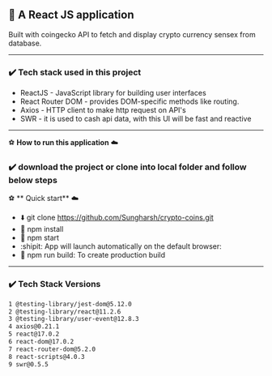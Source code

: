 ## 🚀 A React JS application

Built with coingecko API to fetch and display crypto currency sensex from
database.

---

### :heavy_check_mark: Tech stack used in this project

- ReactJS - JavaScript library for building user interfaces
- React Router DOM - provides DOM-specific methods like routing.
- Axios - HTTP client to make http request on API's
- SWR - it is used to cash api data, with this UI will be fast and reactive

---

:soccer: **How to run this application** :cloud:

### :heavy_check_mark: download the project or clone into local folder and follow below steps

:soccer: ** Quick start** :cloud:

- :arrow_down: git clone https://github.com/Sungharsh/crypto-coins.git
- :ship: npm install
- :rocket: npm start
- :shipit: App will launch automatically on the default browser:
- :file_folder: npm run build: To create production build

---

### :heavy_check_mark: Tech Stack Versions

```sh
1 @testing-library/jest-dom@5.12.0
2 @testing-library/react@11.2.6
3 @testing-library/user-event@12.8.3
4 axios@0.21.1
5 react@17.0.2
6 react-dom@17.0.2
7 react-router-dom@5.2.0
8 react-scripts@4.0.3
9 swr@0.5.5
```
